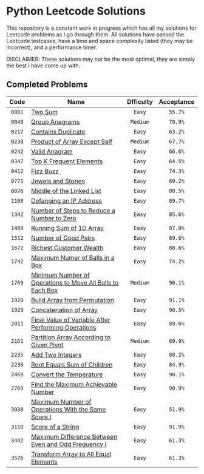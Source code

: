 # Python Leetcode Solutions
This repository is a constant work in progress which has all my solutions for Leetcode problems as I go through them. All solutions have passed the Leetcode testcases, have a time and space complexity listed (they may be incorrect), and a performance timer.  
  
DISCLAIMER: These solutions may not be the most optimal, they are simply the best I have come up with.

## Completed Problems
|  Code  |                                                                              Name                                                                               | Dfficulty | Acceptance |
| :---:  |                                                                              ---                                                                                |   :---:   |    :---:   |
| `0001` | [Two Sum](https://leetcode.com/problems/two-sum)                                                                                                                | `Easy`    | `55.7%`    |
| `0049` | [Group Anagrams](https://leetcode.com/problems/group-anagrams)                                                                                                  | `Medium`  | `70.9%`    |
| `0217` | [Contains Duplicate](https://leetcode.com/problems/contains-duplicate)                                                                                          | `Easy`    | `63.2%`    |
| `0238` | [Product of Array Except Self](https://leetcode.com/problems/product-of-array-except-self)                                                                      | `Medium`  | `67.7%`    |
| `0242` | [Valid Anagram](https://leetcode.com/problems/valid-anagram)                                                                                                    | `Easy`    | `66.6%`    |
| `0347` | [Top K Frequent Elements](https://leetcode.com/problems/top-k-frequent-elements)                                                                                | `Easy`    | `64.5%`    |
| `0412` | [Fizz Buzz](https://leetcode.com/problems/fizz-buzz)                                                                                                            | `Easy`    | `74.3%`    |
| `0771` | [Jewels and Stones](https://leetcode.com/problems/jewels-and-stones)                                                                                            | `Easy`    | `89.2%`    |
| `0876` | [Middle of the Linked List](https://leetcode.com/problems/middle-of-the-linked-list)                                                                            | `Easy`    | `80.5%`    |
| `1108` | [Defanging an IP Address](https://leetcode.com/problems/defanging-an-ip-address)                                                                                | `Easy`    | `89.7%`    |
| `1342` | [Number of Steps to Reduce a Number to Zero](https://leetcode.com/problems/number-of-steps-to-reduce-a-number-to-zero)                                          | `Easy`    | `85.6%`    |
| `1480` | [Running Sum of 1D Array](https://leetcode.com/problems/running-sum-of-1d-array)                                                                                | `Easy`    | `87.0%`    |
| `1512` | [Number of Good Pairs](https://leetcode.com/problems/number-of-good-pairs)                                                                                      | `Easy`    | `89.6%`    |
| `1672` | [Richest Customer Wealth](https://leetcode.com/problems/richest-customer-wealth)                                                                                | `Easy`    | `88.6%`    |
| `1742` | [Maximum Numer of Balls in a Box](https://leetcode.com/problems/maximum-number-of-balls-in-a-box)                                                               | `Easy`    | `74.2%`    |
| `1769` | [Minimum Number of Operations to Move All Balls to Each Box](https://leetcode.com/problems/minimum-number-of-operations-to-move-all-balls-to-each-box)          | `Medium`  | `90.1%`    |
| `1920` | [Build Array from Permutation](https://leetcode.com/problems/build-array-from-permutation)                                                                      | `Easy`    | `91.1%`    |
| `1929` | [Concatenation of Array](https://leetcode.com/problems/concatenation-of-array)                                                                                  | `Easy`    | `90.5%`    |
| `2011` | [Final Value of Variable After Performing Operations](https://leetcode.com/problems/final-value-of-variable-after-performing-operations)                        | `Easy`    | `89.6%`    |
| `2161` | [Partition Array According to Given Pivot](https://leetcode.com/problems/partition-array-according-to-given-pivot)                                              | `Medium`  | `89.9%`    |
| `2235` | [Add Two Integers](https://leetcode.com/problems/add-two-integers)                                                                                              | `Easy`    | `88.2%`    |
| `2236` | [Root Equals Sum of Children](https://leetcode.com/problems/root-equals-sum-of-children)                                                                        | `Easy`    | `84.9%`    |
| `2469` | [Convert the Temperature](https://leetcode.com/problems/convert-the-temperature)                                                                                | `Easy`    | `90.1%`    |
| `2769` | [Find the Maximum Achievable Number](https://leetcode.com/problems/find-the-maximum-achievable-number)                                                          | `Easy`    | `90.9%`    |
| `3038` | [Maximum Number of Operations With the Same Score I](https://leetcode.com/problems/maximum-number-of-operations-with-the-same-score-i)                          | `Easy`    | `51.9%`    |
| `3110` | [Score of a String](https://leetcode.com/problems/score-of-a-string)                                                                                            | `Easy`    | `91.9%`    |
| `3442` | [Maximum Difference Between Even and Odd Frequency I](https://leetcode.com/problems/maximum-difference-between-even-and-odd-frequency-i)                        | `Easy`    | `61.3%`    |
| `3576` | [Transform Array to All Equal Elements](https://leetcode.com/problems/transform-array-to-all-equal-elements)                                                    | `Easy`    | `61.3%`    |